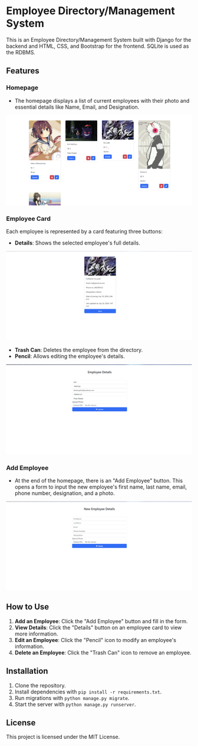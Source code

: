# Employee Directory/Management System

This is an Employee Directory/Management System built with Django for the backend and HTML, CSS, and Bootstrap for the frontend. SQLite is used as the RDBMS.

## Features

### Homepage
- The homepage displays a list of current employees with their photo and essential details like Name, Email, and Designation.

![Homepage](assests/home.png)

### Employee Card
Each employee is represented by a card featuring three buttons:
- **Details**: Shows the selected employee's full details.

![Details](assests/details.png)

- **Trash Can**: Deletes the employee from the directory.
- **Pencil**: Allows editing the employee's details.

![Edit](assests/edit.png)

### Add Employee
- At the end of the homepage, there is an "Add Employee" button. This opens a form to input the new employee's first name, last name, email, phone number, designation, and a photo.

![Add Employee](assests/addemp.png)

## How to Use
1. **Add an Employee**: Click the "Add Employee" button and fill in the form.
2. **View Details**: Click the "Details" button on an employee card to view more information.
3. **Edit an Employee**: Click the "Pencil" icon to modify an employee's information.
4. **Delete an Employee**: Click the "Trash Can" icon to remove an employee.

## Installation
1. Clone the repository.
2. Install dependencies with `pip install -r requirements.txt`.
3. Run migrations with `python manage.py migrate`.
4. Start the server with `python manage.py runserver`.

## License
This project is licensed under the MIT License.

